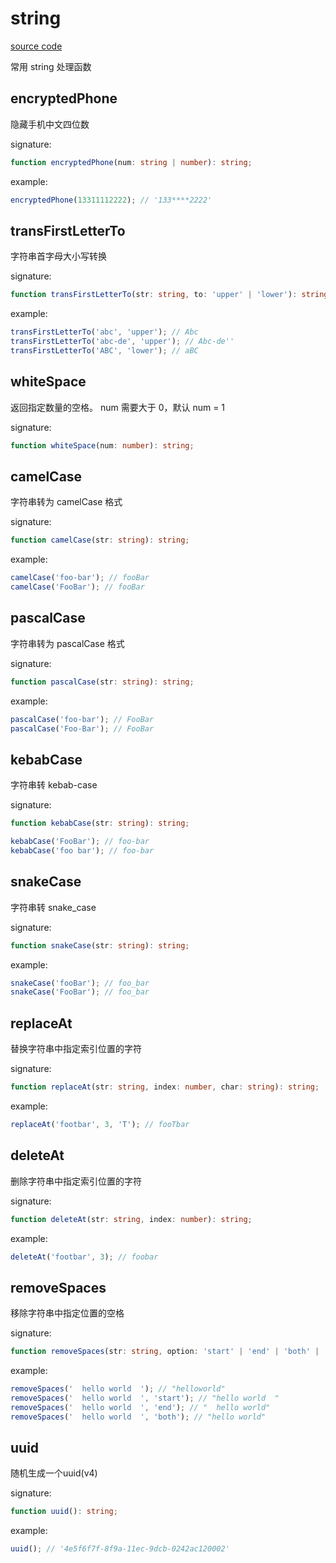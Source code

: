 # string

[source code](https://github.com/CiroLee/utils-gear/blob/main/src/string.ts)

常用 string 处理函数

## encryptedPhone

隐藏手机中文四位数

signature:

```typescript
function encryptedPhone(num: string | number): string;
```

example:

```typescript
encryptedPhone(13311112222); // '133****2222'
```

## transFirstLetterTo

字符串首字母大小写转换

signature:

```typescript
function transFirstLetterTo(str: string, to: 'upper' | 'lower'): string;
```

example:

```typescript
transFirstLetterTo('abc', 'upper'); // Abc
transFirstLetterTo('abc-de', 'upper'); // Abc-de''
transFirstLetterTo('ABC', 'lower'); // aBC
```

## whiteSpace

返回指定数量的空格。 num 需要大于 0，默认 num = 1

signature:

```typescript
function whiteSpace(num: number): string;
```

## camelCase

字符串转为 camelCase 格式

signature:

```typescript
function camelCase(str: string): string;
```

example:

```typescript
camelCase('foo-bar'); // fooBar
camelCase('FooBar'); // fooBar
```

## pascalCase

字符串转为 pascalCase 格式

signature:

```typescript
function pascalCase(str: string): string;
```

example:

```typescript
pascalCase('foo-bar'); // FooBar
pascalCase('Foo-Bar'); // FooBar
```

## kebabCase

字符串转 kebab-case

signature:

```typescript
function kebabCase(str: string): string;
```

```typescript
kebabCase('FooBar'); // foo-bar
kebabCase('foo bar'); // foo-bar
```

## snakeCase

字符串转 snake_case

signature:

```typescript
function snakeCase(str: string): string;
```

example:

```typescript
snakeCase('fooBar'); // foo_bar
snakeCase('FooBar'); // foo_bar
```

## replaceAt

替换字符串中指定索引位置的字符

signature:

```typescript
function replaceAt(str: string, index: number, char: string): string;
```

example:

```typescript
replaceAt('footbar', 3, 'T'); // fooTbar
```

## deleteAt

删除字符串中指定索引位置的字符

signature:

```typescript
function deleteAt(str: string, index: number): string;
```

example:

```typescript
deleteAt('footbar', 3); // foobar
```

## removeSpaces

移除字符串中指定位置的空格

signature:

```typescript
function removeSpaces(str: string, option: 'start' | 'end' | 'both' | 'all' = 'all'): string;
```

example:

```typescript
removeSpaces('  hello world  '); // "helloworld"
removeSpaces('  hello world  ', 'start'); // "hello world  "
removeSpaces('  hello world  ', 'end'); // "  hello world"
removeSpaces('  hello world  ', 'both'); // "hello world"
```

## uuid

随机生成一个uuid(v4)

signature:

```typescript
function uuid(): string;
```

example:

```typescript
uuid(); // '4e5f6f7f-8f9a-11ec-9dcb-0242ac120002'
```
